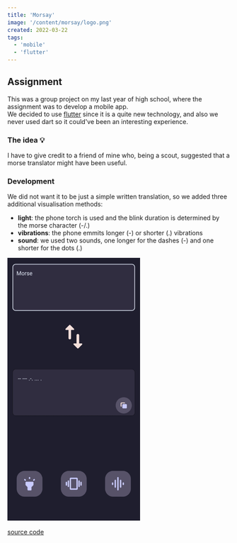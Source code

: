 ```yaml
---
title: 'Morsay'
image: '/content/morsay/logo.png'
created: 2022-03-22
tags:
  - 'mobile'
  - 'flutter'
---
```


## Assignment
This was a group project on my last year of high school, where the assignment was to develop a mobile app. <br>
We decided to use [flutter](https://flutter.dev/) since it is a quite new technology, and also we never used dart so it could've been an interesting experience.

### The idea 💡
I have to give credit to a friend of mine who, being a scout, suggested that a morse translator might have been useful.

### Development
We did not want it to be just a simple written translation, so we added three additional visualisation methods:
- **light**: the phone torch is used and the blink duration is determined by the morse character (-/.)
- **vibrations**: the phone emmits longer (-) or shorter (.) vibrations
- **sound**: we used two sounds, one longer for the dashes (-) and one shorter for the dots (.)

<img src="showcase.png" width="300"/>

[source code](https://github.com/M3nny/Morsay)